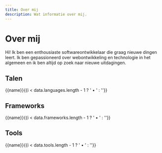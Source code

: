 ```yaml
---
title: Over mij
description: Wat informatie over mij.
---
```


<script setup>
  import { data } from './../../data/about.data.mts'
</script>

# Over mij

Hi! Ik ben een enthousiaste softwareontwikkelaar die graag nieuwe dingen leert. Ik ben gepassioneerd over webontwikkeling en technologie in het algemeen en ik ben altijd op zoek naar nieuwe uitdagingen.

## Talen

<span v-for="(name, i) in data.languages">{{name}}{{i < data.languages.length - 1 ? ' &bull; ' : ''}}</span>

## Frameworks

<span v-for="(name, i) in data.frameworks">{{name}}{{i < data.frameworks.length - 1 ? ' &bull; ' : ''}}</span>

## Tools

<span v-for="(name, i) in data.tools">{{name}}{{i < data.tools.length - 1 ? ' &bull; ' : ''}}</span>
